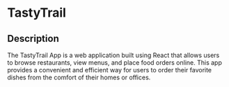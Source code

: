 # TastyTrail
## Description
The TastyTrail App is a web application built using React that allows users to browse restaurants, view menus, and place food orders online. This app provides a convenient and efficient way for users to order their favorite dishes from the comfort of their homes or offices.
